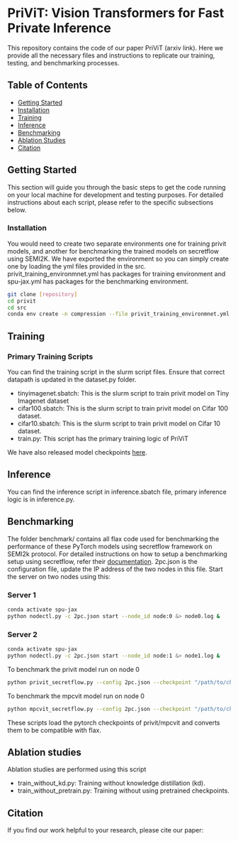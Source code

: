 # PriViT: Vision Transformers for Fast Private Inference

This repository contains the code of our paper PriViT (arxiv link). Here we provide all the necessary files and instructions to replicate our training, testing, and benchmarking processes.

## Table of Contents
- [Getting Started](#getting-started)
- [Installation](#installation)
- [Training](#training)
- [Inference](#inference)
- [Benchmarking](#benchmarking)
- [Ablation Studies](#ablation-studies)
- [Citation](#citation)


## Getting Started

This section will guide you through the basic steps to get the code running on your local machine for development and testing purposes. For detailed instructions about each script, please refer to the specific subsections below.

### Installation
You would need to create two separate environments one for training privit models, and another for benchmarking the trained models on secretflow using SEMI2K.
We have exported the environment so you can simply create one by loading the yml files provided in the src. privit_training_environmnet.yml has packages for training environment and spu-jax.yml has packages for the benchmarking environment.

```sh
git clone [repository]
cd privit
cd src
conda env create -n compression --file privit_training_environmnet.yml

```

## Training
### Primary Training Scripts
You can find the training script in the slurm script files. Ensure that correct datapath is updated in the dataset.py folder.
- tinyimagenet.sbatch: This is the slurm script to train privit model on Tiny Imagenet dataset
- cifar100.sbatch: This is the slurm script to train privit model on Cifar 100 dataset.
- cifar10.sbatch: This is the slurm script to train privit model on Cifar 10 dataset.
- train.py: This script has the primary training logic of PriViT

We have also released model checkpoints [here](https://drive.google.com/drive/folders/16cn2JwPNSwy5j-FWm9tdwoZzYmc7SDyG?usp=sharing).


## Inference
You can find the inference script in inference.sbatch file, primary inference logic is in inference.py.

## Benchmarking
The folder benchmark/ contains all flax code used for benchmarking the performance of these PyTorch models using secretflow framework on SEMI2k protocol. For detailed instructions on how to setup a benchmarking setup using secretflow, refer their [documentation](https://github.com/secretflow/spu/tree/atc23_ae#usenix-atc-23-artifact-evaluation).
2pc.json is the configuration file, update the IP address of the two nodes in this file.
Start the server on two nodes using this:
### Server 1
```sh
conda activate spu-jax
python nodectl.py -c 2pc.json start --node_id node:0 &> node0.log &
```
### Server 2
```sh
conda activate spu-jax
python nodectl.py -c 2pc.json start --node_id node:1 &> node1.log &
```

To benchmark the privit model run on node 0
```sh
python privit_secretflow.py --config 2pc.json --checkpoint "/path/to/checkpoint" --dataset tiny_imagenet (or cifar10 or cifar100)
```
To benchmark the mpcvit model run on node 0
```sh
python mpcvit_secretflow.py --config 2pc.json --checkpoint "/path/to/checkpoint" --dataset tiny_imagenet (or cifar10 or cifar100)
```
These scripts load the pytorch checkpoints of privit/mpcvit and converts them to be compatible with flax.

## Ablation studies
Ablation studies are performed using this script
- train_without_kd.py: Training without knowledge distillation (kd).
- train_without_pretrain.py: Training without using pretrained checkpoints.

## Citation
If you find our work helpful to your research, please cite our paper:
